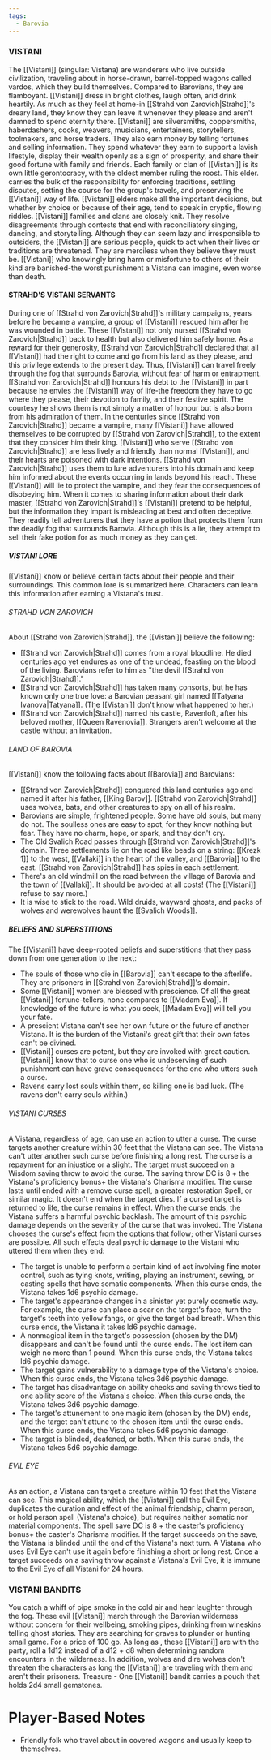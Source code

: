 ```yaml
---
tags:
  - Barovia
---
```

### VISTANI 
The [[Vistani]] (singular: Vistana) are wanderers who live outside civilization, traveling about in horse-drawn, barrel-topped wagons called vardos, which they build themselves. Compared to Barovians, they are flamboyant. [[Vistani]] dress in bright clothes, laugh often, arid drink heartily. As much as they feel at home-in [[Strahd von Zarovich|Strahd]]'s dreary land, they know they can leave it whenever they please and aren't damned to spend eternity there. 
[[Vistani]] are silversmiths, coppersmiths, haberdashers, cooks, weavers, musicians, entertainers, storytellers, toolmakers, and horse traders. They also earn money by telling fortunes and selling information. They spend whatever they earn to support a lavish lifestyle, display their wealth openly  as a sign of prosperity, and share their good fortune with family and friends. 
Each family or clan of [[Vistani]] is its own little gerontocracy, with the oldest member ruling the roost. This elder. carries the bulk of the responsibility for enforcing traditions, settling disputes, setting the course for the group's travels, and preserving the [[Vistani]] way of life. [[Vistani]] elders make all the important decisions, but whether by choice or because of their age, tend to speak in cryptic, flowing riddles. [[Vistani]] families and clans are closely knit. They resolve disagreements through contests that end with reconciliatory singing, dancing, and storytelling. Although they can seem lazy and irresponsible to outsiders, the [[Vistani]] are serious people, quick to act when their lives or traditions are threatened. They are merciless when they believe they must be. [[Vistani]] who knowingly bring harm or misfortune to others of their kind are banished-the worst punishment a Vistana can imagine, even worse than death. 

#### STRAHD'S VISTANI SERVANTS 
During one of [[Strahd von Zarovich|Strahd]]'s military campaigns, years before he became a vampire, a group of [[Vistani]] rescued him after he was wounded in battle. These [[Vistani]] not only nursed [[Strahd von Zarovich|Strahd]] back to health but also delivered him safely home. As a reward for their generosity, [[Strahd von Zarovich|Strahd]] declared that all [[Vistani]] had the right to come and go from his land as they please, and this privilege extends to the present day. Thus, [[Vistani]] can travel freely through the fog that surrounds Barovia, without fear of harm or entrapment. 
[[Strahd von Zarovich|Strahd]] honours his debt to the [[Vistani]] in part because he envies the [[Vistani]] way of life-the freedom they have to go where they please, their devotion to family, and their festive spirit. The courtesy he shows them is not simply a matter of honour but is also born from his admiration of them. In the centuries since [[Strahd von Zarovich|Strahd]] became a vampire, many [[Vistani]] have allowed themselves to be corrupted by [[Strahd von Zarovich|Strahd]], to the extent that they consider him their king. [[Vistani]] who serve [[Strahd von Zarovich|Strahd]] are less lively and friendly than normal [[Vistani]], and their hearts are poisoned with dark intentions. 
[[Strahd von Zarovich|Strahd]] uses them to lure adventurers into his domain and keep him informed about the events occurring in lands beyond his reach. These [[Vistani]] will lie to protect the vampire, and they fear the consequences of disobeying him. When it comes to sharing information about their dark master, [[Strahd von Zarovich|Strahd]]'s [[Vistani]] pretend to be helpful, but the information they impart is misleading at best and often deceptive. They readily tell adventurers that they have a potion that protects them from the deadly fog that surrounds Barovia. Although this is a lie, they attempt to sell their fake potion for as much money as they can get. 

##### VISTANI LORE 
[[Vistani]] know or believe certain facts about their people and their surroundings. This common lore is summarized here. Characters can learn this information after earning a Vistana's trust. 

###### STRAHD VON ZAROVICH 
About [[Strahd von Zarovich|Strahd]], the [[Vistani]] believe the following: 
- [[Strahd von Zarovich|Strahd]] comes from a royal bloodline. He died centuries ago yet endures as one of the undead, feasting on the blood of the living. Barovians refer to him as "the devil [[Strahd von Zarovich|Strahd]]." 
- [[Strahd von Zarovich|Strahd]] has taken many consorts, but he has known only one true love: a Barovian peasant girl named [[Tatyana Ivanova|Tatyana]]. (The [[Vistani]] don't know what happened to her.) 
- [[Strahd von Zarovich|Strahd]] named his castle, Ravenloft, after his beloved mother, [[Queen Ravenovia]]. Strangers aren't welcome at the castle without an invitation. 

###### LAND OF BAROVIA 
[[Vistani]] know the following facts about [[Barovia]] and Barovians: 
- [[Strahd von Zarovich|Strahd]] conquered this land centuries ago and named it after his father, [[King Barov]]. [[Strahd von Zarovich|Strahd]] uses wolves, bats, and other creatures to spy on all of his realm. 
- Barovians are simple, frightened people. Some have old souls, but many do not. The soulless ones are easy to spot, for they know nothing but fear. They have no charm, hope, or spark, and they don't cry. 
- The Old Svalich Road passes through [[Strahd von Zarovich|Strahd]]'s domain. Three settlements lie on the road like beads on a string: [[Krezk 1]] to the west, [[Vallaki]] in the heart of the valley, and [[Barovia]] to the east. [[Strahd von Zarovich|Strahd]] has spies in each settlement. 
- There's an old windmill on the road between the village of Barovia and the town of [[Vallaki]]. It should be avoided at all costs! (The [[Vistani]] refuse to say more.) 
- It is wise to stick to the road. Wild druids, wayward ghosts, and packs of wolves and werewolves haunt the [[Svalich Woods]].

##### BELIEFS AND SUPERSTITIONS 
The [[Vistani]] have deep-rooted beliefs and superstitions that they pass down from one generation to the next: 
- The souls of those who die in [[Barovia]] can't escape to the afterlife. They are prisoners in [[Strahd von Zarovich|Strahd]]'s domain. 
- Some [[Vistani]] women are blessed with prescience. Of all the great [[Vistani]] fortune-tellers, none compares to [[Madam Eva]]. If knowledge of the future is what you seek, [[Madam Eva]] will tell you your fate. 
- A prescient Vistana can't see her own future or the future of another Vistana. It is the burden of the Vistani's great gift that their own fates can't be divined. 
- [[Vistani]] curses are potent, but they are invoked with great caution. [[Vistani]] know that to curse one who is undeserving of such punishment can have grave consequences for the one who utters such a curse. 
- Ravens carry lost souls within them, so killing one is bad luck. (The ravens don't carry souls within.) 

###### VISTANI CURSES 
A Vistana, regardless of age, can use an action to utter a curse. The curse targets another creature within 30 feet that the Vistana can see. The Vistana can't utter another such curse before finishing a long rest. 
The curse is a repayment for an injustice or a slight. The target must succeed on a Wisdom saving throw to avoid the curse. The saving throw DC is 8 + the Vistana's proficiency bonus+ the Vistana's Charisma modifier. The curse lasts until ended with a remove curse spell, a greater restoration $pell, or similar magic. It doesn't end when the target dies. If a cursed target is returned to life, the curse remains in effect. 
When the curse ends, the Vistana suffers a harmful psychic backlash. The amount of this psychic damage depends on the severity of the curse that was invoked. The Vistana chooses the curse's effect from the options that follow; other Vistani curses are possible. All such effects deal psychic damage to the Vistani who uttered them when they end: 
- The target is unable to perform a certain kind of act involving fine motor control, such as tying knots, writing, playing an instrument, sewing, or casting spells that have somatic components. When this curse ends, the Vistana takes 1d6 psychic damage. 
- The target's appearance changes in a sinister yet purely cosmetic way. For example, the curse can place a scar on the target's face, turn the target's teeth into yellow fangs, or give the target bad breath. When this curse ends, the Vistana it takes ld6 psychic damage. 
- A nonmagical item in the target's possession (chosen by the DM) disappears and can't be found until the curse ends. The lost item can weigh no more than 1 pound. When this curse ends, the Vistana takes ld6 psychic damage. 
- The target gains vulnerability to a damage type of the Vistana's choice. When this curse ends, the Vistana takes 3d6 psychic damage. 
- The target has disadvantage on ability checks and saving throws tied to one ability score of the Vistana's choice. When this curse ends, the Vistana takes 3d6 psychic damage. 
- The target's attunement to one magic item (chosen by the DM) ends, and the target can't attune to the chosen item until the curse ends. When this curse ends, the Vistana takes 5d6 psychic damage. 
- The target is blinded, deafened, or both. When this curse ends, the Vistana takes 5d6 psychic damage. 

###### EVIL EYE 
As an action, a Vistana can target a creature within 10 feet that the Vistana can see. This magical ability, which the [[Vistani]] call the Evil Eye, duplicates the duration and effect of the animal friendship, charm person, or hold person spell (Vistana's choice), but requires neither somatic nor material components. The spell save DC is 8 + the caster's proficiency bonus+ the caster's Charisma modifier. If the target succeeds on the save, the Vistana is blinded until the end of the Vistana's next turn. A Vistana who uses Evil Eye can't use it again before finishing a short or long rest. Once a target succeeds on a saving throw against a Vistana's Evil Eye, it is immune to the Evil Eye of all Vistani for 24 hours.

### VISTANI BANDITS 
You catch a whiff of pipe smoke in the cold air and hear laughter through the fog. These evil [[Vistani]] march through the Barovian wilderness without concern for their wellbeing, smoking pipes, drinking from wineskins telling ghost stories. They are searching for graves to plunder or hunting  small game. For a price of 100 gp.  As long as , these [[Vistani]] are with the party, roll a 1d12 instead of a d12 + d8 when determining random encounters in the wilderness. In addition, wolves and dire wolves don't threaten the characters as long the [[Vistani]] are traveling with them and aren't their prisoners.
Treasure - One [[Vistani]] bandit carries a pouch that holds 2d4 small gemstones.
# **Player-Based Notes**

-   Friendly folk who travel about in covered wagons and usually keep to themselves.

